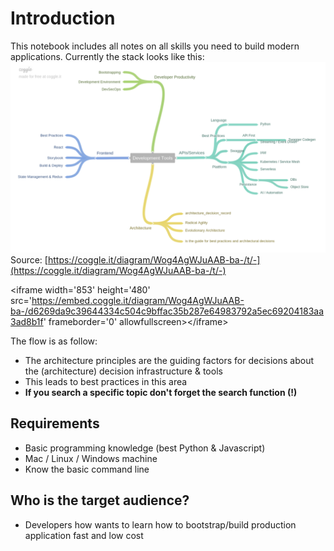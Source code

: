 # Introduction

This notebook includes all notes on all skills you need to build modern applications. Currently the stack looks like this:![](.gitbook/assets/overview.png)Source: [https://coggle.it/diagram/Wog4AgWJuAAB-ba-/t/-](https://coggle.it/diagram/Wog4AgWJuAAB-ba-/t/-)



&lt;iframe width='853' height='480' src='https://embed.coggle.it/diagram/Wog4AgWJuAAB-ba-/d6269da9c39644334c504c9bffac35b287e64983792a5ec69204183aa3ad8b1f' frameborder='0' allowfullscreen&gt;&lt;/iframe&gt;

The flow is as follow:

* The architecture principles are the guiding factors for decisions about the \(architecture\) decision infrastructure & tools
* This leads to best practices in this area
* **If you search a specific topic don't forget the search function \(!\)**

## Requirements

* Basic programming knowledge \(best Python & Javascript\)
* Mac / Linux / Windows machine
* Know the basic command line

## Who is the target audience?

* Developers how wants to learn how to bootstrap/build production application fast and low cost

